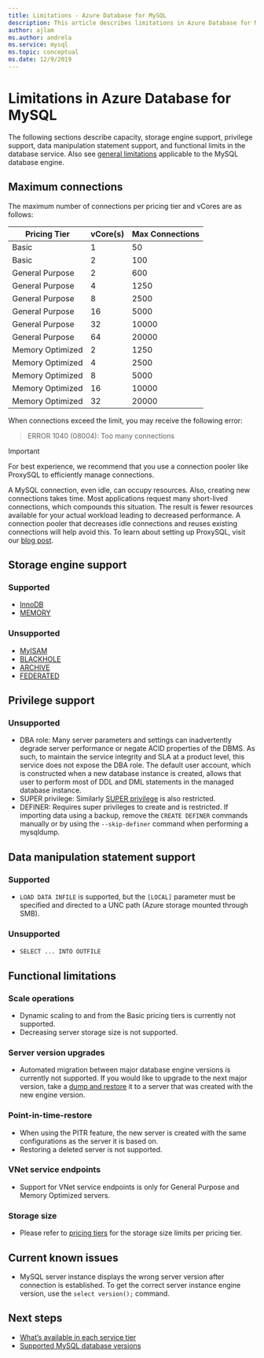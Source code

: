 ```yaml
---
title: Limitations - Azure Database for MySQL
description: This article describes limitations in Azure Database for MySQL, such as number of connection and storage engine options.
author: ajlam
ms.author: andrela
ms.service: mysql
ms.topic: conceptual
ms.date: 12/9/2019
---
```

# Limitations in Azure Database for MySQL
The following sections describe capacity, storage engine support, privilege support, data manipulation statement support, and functional limits in the database service. Also see [general limitations](https://dev.mysql.com/doc/mysql-reslimits-excerpt/5.6/en/limits.html) applicable to the MySQL database engine.

## Maximum connections
The maximum number of connections per pricing tier and vCores are as follows: 

|**Pricing Tier**|**vCore(s)**| **Max Connections**|
|---|---|---|
|Basic| 1| 50|
|Basic| 2| 100|
|General Purpose| 2| 600|
|General Purpose| 4| 1250|
|General Purpose| 8| 2500|
|General Purpose| 16| 5000|
|General Purpose| 32| 10000|
|General Purpose| 64| 20000|
|Memory Optimized| 2| 1250|
|Memory Optimized| 4| 2500|
|Memory Optimized| 8| 5000|
|Memory Optimized| 16| 10000|
|Memory Optimized| 32| 20000|

When connections exceed the limit, you may receive the following error:
> ERROR 1040 (08004): Too many connections

> [!IMPORTANT]
> For best experience, we recommend that you use a connection pooler like ProxySQL to efficiently manage connections.

A MySQL connection, even idle, can occupy resources. Also, creating new connections takes time. Most applications request many short-lived connections, which compounds this situation. The result is fewer resources available for your actual workload leading to decreased performance. A connection pooler that decreases idle connections and reuses existing connections will help avoid this. To learn about setting up ProxySQL, visit our [blog post](https://techcommunity.microsoft.com/t5/azure-database-for-mysql/load-balance-read-replicas-using-proxysql-in-azure-database-for/ba-p/880042).

## Storage engine support

### Supported
- [InnoDB](https://dev.mysql.com/doc/refman/5.7/en/innodb-introduction.html)
- [MEMORY](https://dev.mysql.com/doc/refman/5.7/en/memory-storage-engine.html)

### Unsupported
- [MyISAM](https://dev.mysql.com/doc/refman/5.7/en/myisam-storage-engine.html)
- [BLACKHOLE](https://dev.mysql.com/doc/refman/5.7/en/blackhole-storage-engine.html)
- [ARCHIVE](https://dev.mysql.com/doc/refman/5.7/en/archive-storage-engine.html)
- [FEDERATED](https://dev.mysql.com/doc/refman/5.7/en/federated-storage-engine.html)

## Privilege support

### Unsupported
- DBA role: 
Many server parameters and settings can inadvertently degrade server performance or negate ACID properties of the DBMS. As such, to maintain the service integrity and SLA at a product level, this service does not expose the DBA role. The default user account, which is constructed when a new database instance is created, allows that user to perform most of DDL and DML statements in the managed database instance. 
- SUPER privilege: 
Similarly [SUPER privilege](https://dev.mysql.com/doc/refman/5.7/en/privileges-provided.html#priv_super) is also restricted.
- DEFINER: 
Requires super privileges to create and is restricted. If importing data using a backup, remove the `CREATE DEFINER` commands manually or by using the `--skip-definer` command when performing a mysqldump.

## Data manipulation statement support

### Supported
- `LOAD DATA INFILE` is supported, but the `[LOCAL]` parameter must be specified and directed to a UNC path (Azure storage mounted through SMB).

### Unsupported
- `SELECT ... INTO OUTFILE`

## Functional limitations

### Scale operations
- Dynamic scaling to and from the Basic pricing tiers is currently not supported.
- Decreasing server storage size is not supported.

### Server version upgrades
- Automated migration between major database engine versions is currently not supported. If you would like to upgrade to the next major version, take a [dump and restore](./concepts-migrate-dump-restore.md) it to a server that was created with the new engine version.

### Point-in-time-restore
- When using the PITR feature, the new server is created with the same configurations as the server it is based on.
- Restoring a deleted server is not supported.

### VNet service endpoints
- Support for VNet service endpoints is only for General Purpose and Memory Optimized servers.

### Storage size
- Please refer to [pricing tiers](concepts-pricing-tiers.md) for the storage size limits per pricing tier.

## Current known issues
- MySQL server instance displays the wrong server version after connection is established. To get the correct server instance engine version, use the `select version();` command.

## Next steps
- [What’s available in each service tier](concepts-pricing-tiers.md)
- [Supported MySQL database versions](concepts-supported-versions.md)
